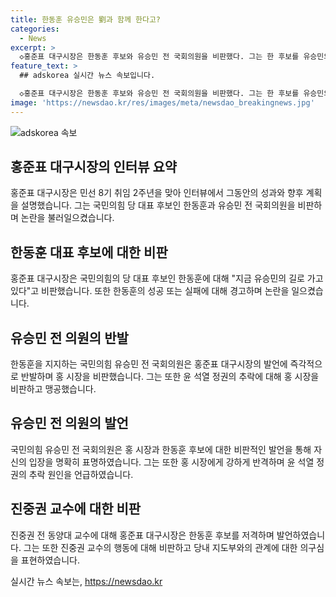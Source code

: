 ```yaml
---
title: 한동훈 유승민은 劉과 함께 한다고?
categories:
  - News
excerpt: >
  ◇홍준표 대구시장은 한동훈 후보와 유승민 전 국회의원을 비판했다. 그는 한 후보를 유승민의 길로 가고 있다며, 한 후보의 성공 또는 실패가 윤석열 정권과의 연관성을 강조했다. 국민의힘 유승민 전 의원은 홍 시장의 발언에 대해 반격했는데, 한 후보와 윤 정권을 향해 비난을 쏟아냈다. 또한 유승민은 홍 시장과의 관계 및 홍 시장의 발언에 대해 비판적인 의견을 피력했다. 그리고 진중권 광운대 특임교수도 한 후보를 동원하여 비판했다. 마지막으로, 홍 시장의 공격적인 행보를 지적하며 모든 정치인들에게 정신 차리라고 촉구했다.
feature_text: >
  ## adskorea 실시간 뉴스 속보입니다.

  ◇홍준표 대구시장은 한동훈 후보와 유승민 전 국회의원을 비판했다. 그는 한 후보를 유승민의 길로 가고 있다며, 한 후보의 성공 또는 실패가 윤석열 정권과의 연관성을 강조했다. 국민의힘 유승민 전 의원은 홍 시장의 발언에 대해 반격했는데, 한 후보와 윤 정권을 향해 비난을 쏟아냈다. 또한 유승민은 홍 시장과의 관계 및 홍 시장의 발언에 대해 비판적인 의견을 피력했다. 그리고 진중권 광운대 특임교수도 한 후보를 동원하여 비판했다. 마지막으로, 홍 시장의 공격적인 행보를 지적하며 모든 정치인들에게 정신 차리라고 촉구했다.
image: 'https://newsdao.kr/res/images/meta/newsdao_breakingnews.jpg'
---
```


<p><img src="https://newsdao.kr/res/images/meta/newsdao_breakingnews.jpg" alt="adskorea 속보" /></p>

<h2 data-ke-size="size26">홍준표 대구시장의 인터뷰 요약</h2>

<p data-ke-size="size16">홍준표 대구시장은 민선 8기 취임 2주년을 맞아 인터뷰에서 그동안의 성과와 향후 계획을 설명했습니다. 그는 국민의힘 당 대표 후보인 한동훈과 유승민 전 국회의원을 비판하며 논란을 불러일으켰습니다.</p>

<h2 data-ke-size="size26">한동훈 대표 후보에 대한 비판</h2>

<p data-ke-size="size16">홍준표 대구시장은 국민의힘의 당 대표 후보인 한동훈에 대해 "지금 유승민의 길로 가고 있다"고 비판했습니다. 또한 한동훈의 성공 또는 실패에 대해 경고하며 논란을 일으켰습니다.</p>

<h2 data-ke-size="size26">유승민 전 의원의 반발</h2>

<p data-ke-size="size16">한동훈을 지지하는 국민의힘 유승민 전 국회의원은 홍준표 대구시장의 발언에 즉각적으로 반발하며 홍 시장을 비판했습니다. 그는 또한 윤 석열 정권의 추락에 대해 홍 시장을 비판하고 맹공했습니다.</p>

<h2 data-ke-size="size26">유승민 전 의원의 발언</h2>

<p data-ke-size="size16">국민의힘 유승민 전 국회의원은 홍 시장과 한동훈 후보에 대한 비판적인 발언을 통해 자신의 입장을 명확히 표명하였습니다. 그는 또한 홍 시장에게 강하게 반격하며 윤 석열 정권의 추락 원인을 언급하였습니다.</p>

<h2 data-ke-size="size26">진중권 교수에 대한 비판</h2>

<p data-ke-size="size16">진중권 전 동양대 교수에 대해 홍준표 대구시장은 한동훈 후보를 저격하며 발언하였습니다. 그는 또한 진중권 교수의 행동에 대해 비판하고 당내 지도부와의 관계에 대한 의구심을 표현하였습니다.</p>
실시간 뉴스 속보는, <a href="https://newsdao.kr" rel="dofollow">https://newsdao.kr</a>


